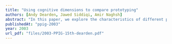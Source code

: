 ```yaml
---
title: "Using cognitive dimensions to compare prototyping"
authors: [Andy Dearden, Jawed Siddiqi, Amir Naghsh]
abstract: "In this paper, we explore the characteristics of different prototyping techniques applied in interactive systems design. Our analysis applies the ‘cognitive dimensions’ framework, and is informed by an appreciation of four key activities within the design and development of software, namely: the authoring of design proposals; the validation of those proposals with users; implementations mediated by prototypes and specific ations; and confirmation of developed systems. In previous discussions of prototyping, attention has focussed upon a concept of ‘fidelity’ of the prototype, discussing the relative merits of lo-fidelity and hi-fidelity prototypes. Our assessment offers a more fine-grained analysis of methods, helps to clarify important distinctions between prototyping methods, and may be used to inform the selection or development of prototyping tools and techniques."
publishedAt: "ppig-2003"
year: 2003
url_pdf: "files/2003-PPIG-15th-dearden.pdf"
---
```

